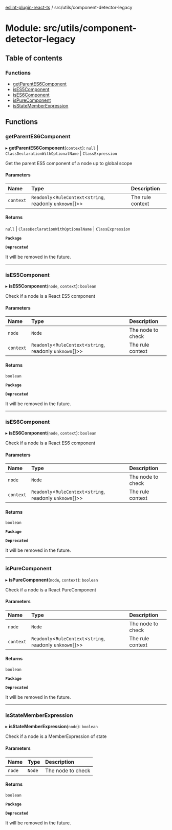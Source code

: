 [eslint-plugin-react-ts](../README.md) / src/utils/component-detector-legacy

# Module: src/utils/component-detector-legacy

## Table of contents

### Functions

- [getParentES6Component](src_utils_component_detector_legacy.md#getparentes6component)
- [isES5Component](src_utils_component_detector_legacy.md#ises5component)
- [isES6Component](src_utils_component_detector_legacy.md#ises6component)
- [isPureComponent](src_utils_component_detector_legacy.md#ispurecomponent)
- [isStateMemberExpression](src_utils_component_detector_legacy.md#isstatememberexpression)

## Functions

### getParentES6Component

▸ **getParentES6Component**(`context`): ``null`` \| `ClassDeclarationWithOptionalName` \| `ClassExpression`

Get the parent ES5 component of a node up to global scope

#### Parameters

| Name | Type | Description |
| :------ | :------ | :------ |
| `context` | `Readonly`<`RuleContext`<`string`, readonly `unknown`[]\>\> | The rule context |

#### Returns

``null`` \| `ClassDeclarationWithOptionalName` \| `ClassExpression`

**`Package`**

**`Deprecated`**

It will be removed in the future.

___

### isES5Component

▸ **isES5Component**(`node`, `context`): `boolean`

Check if a node is a React ES5 component

#### Parameters

| Name | Type | Description |
| :------ | :------ | :------ |
| `node` | `Node` | The node to check |
| `context` | `Readonly`<`RuleContext`<`string`, readonly `unknown`[]\>\> | The rule context |

#### Returns

`boolean`

**`Package`**

**`Deprecated`**

It will be removed in the future.

___

### isES6Component

▸ **isES6Component**(`node`, `context`): `boolean`

Check if a node is a React ES6 component

#### Parameters

| Name | Type | Description |
| :------ | :------ | :------ |
| `node` | `Node` | The node to check |
| `context` | `Readonly`<`RuleContext`<`string`, readonly `unknown`[]\>\> | The rule context |

#### Returns

`boolean`

**`Package`**

**`Deprecated`**

It will be removed in the future.

___

### isPureComponent

▸ **isPureComponent**(`node`, `context`): `boolean`

Check if a node is a React PureComponent

#### Parameters

| Name | Type | Description |
| :------ | :------ | :------ |
| `node` | `Node` | The node to check |
| `context` | `Readonly`<`RuleContext`<`string`, readonly `unknown`[]\>\> | The rule context |

#### Returns

`boolean`

**`Package`**

**`Deprecated`**

It will be removed in the future.

___

### isStateMemberExpression

▸ **isStateMemberExpression**(`node`): `boolean`

Check if a node is a MemberExpression of state

#### Parameters

| Name | Type | Description |
| :------ | :------ | :------ |
| `node` | `Node` | The node to check |

#### Returns

`boolean`

**`Package`**

**`Deprecated`**

It will be removed in the future.
